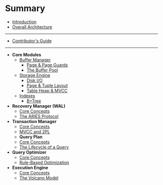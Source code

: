 # Summary

- [Introduction](./introduction.md)
- [Overall Architecture](./architecture.md)

---

- [Contributor's Guide](./contributing.md)

---

- **Core Modules**
    - [Buffer Manager](./modules/buffer.md)
        - [Page & Page Guards](./buffer/page.md)
        - [The Buffer Pool](./buffer/buffer_pool.md)
    - [Storage Engine](./modules/storage.md)
        - [Disk I/O](./storage/disk_io.md)
        - [Page & Tuple Layout](./storage/page_layouts.md)
        - [Table Heap & MVCC](./storage/table_heap.md)
    - [Indexes](./modules/index.md)
        - [B+Tree](./index/btree_index.md)
- **Recovery Manager (WAL)**
    - [Core Concepts](./modules/recovery.md)
    - [The ARIES Protocol](./recovery/aries.md)
- **Transaction Manager**
    - [Core Concepts](./modules/transaction.md)
    - [MVCC and 2PL](./transaction/mvcc_and_2pl.md)
    - **Query Plan**
    - [Core Concepts](./modules/plan.md)
    - [The Lifecycle of a Query](./plan/lifecycle.md)
- **Query Optimizer**
    - [Core Concepts](./modules/optimizer.md)
    - [Rule-Based Optimization](./optimizer/rules.md)
- **Execution Engine**
    - [Core Concepts](./modules/execution.md)
    - [The Volcano Model](./execution/volcano.md)

